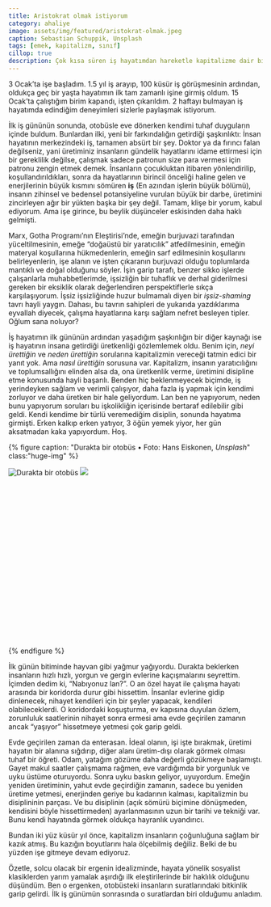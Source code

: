 ```yaml
---
title: Aristokrat olmak istiyorum
category: ahaliye
image: assets/img/featured/aristokrat-olmak.jpeg
caption: Sebastian Schuppik, Unsplash
tags: [emek, kapitalizm, sınıf]
cillop: true
description: Çok kısa süren iş hayatımdan hareketle kapitalizme dair birkaç gözlem
--- 
```


3 Ocak’ta işe başladım. 1.5 yıl iş arayıp, 100 küsür iş görüşmesinin ardından, oldukça geç bir yaşta hayatımın ilk tam zamanlı işine girmiş oldum. 15 Ocak’ta çalıştığım birim kapandı, işten çıkarıldım. 2 haftayı bulmayan iş hayatımda edindiğim deneyimleri sizlerle paylaşmak istiyorum. 

İlk iş gününün sonunda, otobüsle eve dönerken kendimi tuhaf duyguların içinde buldum. Bunlardan ilki, yeni bir farkındalığın getirdiği şaşkınlıktı: İnsan hayatının merkezindeki iş, tamamen absürt bir şey. Doktor ya da fırıncı falan değilseniz, yani üretiminiz insanların gündelik hayatlarını idame ettirmesi için bir gereklilik değilse, çalışmak sadece patronun size para vermesi için patronu zengin etmek demek. İnsanların çocukluktan itibaren yönlendirilip, koşullandırıldıkları, sonra da hayatlarının birincil önceliği haline gelen ve enerjilerinin büyük kısmını sömüren __iş__ (En azından işlerin büyük bölümü), insanın zihinsel ve bedensel potansiyeline vurulan büyük bir darbe, üretimini zincirleyen ağır bir yükten başka bir şey değil. Tamam, klişe bir yorum, kabul ediyorum. Ama işe girince, bu beylik düşünceler eskisinden daha haklı gelmişti.

Marx, Gotha Programı’nın Eleştirisi’nde, emeğin burjuvazi tarafından yüceltilmesinin, emeğe “doğaüstü bir yaratıcılık” atfedilmesinin, emeğin materyal koşullarına hükmedenlerin, emeğin sarf edilmesinin koşullarını belirleyenlerin, işe alanın ve işten çıkaranın burjuvazi olduğu toplumlarda mantıklı ve doğal olduğunu söyler. İşin garip tarafı, benzer sikko işlerde çalışanlarla muhabbetlerimde, işsizliğin bir tuhaflık ve derhal giderilmesi gereken bir eksiklik olarak değerlendiren perspektiflerle sıkça karşılaşıyorum. İşsiz işsizliğinde huzur bulmamalı diyen bir _işsiz-shaming_ tavrı hayli yaygın. Dahası, bu tavrın sahipleri de yukarıda yazdıklarıma eyvallah diyecek, çalışma hayatlarına karşı sağlam nefret besleyen tipler. Oğlum sana noluyor? 

İş hayatımın ilk gününün ardından yaşadığım şaşkınlığın bir diğer kaynağı ise iş hayatının insana getirdiği üretkenliği gözlemlemek oldu. Benim için, _neyi ürettiğin_ ve _neden ürettiğin_ sorularına kapitalizmin vereceği tatmin edici bir yanıt yok. Ama _nasıl ürettiğin_ sorusuna var. Kapitalizm, insanın yaratıcılığını ve toplumsallığını elinden alsa da, ona üretkenlik verme, üretimini disipline etme konusunda hayli başarılı. Benden hiç beklenmeyecek biçimde, iş yerindeyken sağlam ve verimli çalışıyor, daha fazla iş yapmak için kendimi zorluyor ve daha üretken bir hale geliyordum. Lan ben ne yapıyorum, neden bunu yapıyorum soruları bu işkolikliğin içerisinde bertaraf edilebilir gibi geldi. Kendi kendime bir türlü veremediğim disiplin, sonunda hayatıma girmişti. Erken kalkıp erken yatıyor, 3 öğün yemek yiyor, her gün aksatmadan kaka yapıyordum. Hoş. 

{% figure caption: "Durakta bir otobüs • Foto: Hans Eiskonen, _Unsplash_" class:"huge-img" %}
<div class="ratio-box" style="padding-bottom: 66.66%">
<img alt="Durakta bir otobüs" class="lazyload" data-sizes="auto" data-lowsrc="/assets/img/huge/aristokrat-olmak-2-lq.jpeg" data-srcset="/assets/img/huge/aristokrat-olmak-2-900.jpeg 900w, /assets/img/huge/aristokrat-olmak-2-1400.jpeg 1400w, /assets/img/huge/aristokrat-olmak-2.jpeg 1900w">
<noscript>
<img src="/assets/img/huge/aristokrat-olmak-2-1400.jpeg">
</noscript>
</div>
{% endfigure %}

İlk günün bitiminde hayvan gibi yağmur yağıyordu. Durakta beklerken insanların hızlı hızlı, yorgun ve gergin evlerine kaçışmalarını seyrettim. İçimden dedim ki, “Nabıyonuz lan?”. O an özel hayat ile çalışma hayatı arasında bir koridorda durur gibi hissettim. İnsanlar evlerine gidip dinlenecek, nihayet kendileri için bir şeyler yapacak, kendileri olabileceklerdi. O koridordaki koşuşturma, ev kapısına duyulan özlem, zorunluluk saatlerinin nihayet sonra ermesi ama evde geçirilen zamanın ancak “yaşıyor” hissetmeye yetmesi çok garip geldi. 

Evde geçirilen zaman da enterasan. İdeal olanın, işi işte bırakmak, üretimi hayatın bir alanına sığdırıp, diğer alanı üretim-dışı olarak görmek olması tuhaf bir öğreti. Odam, yatağım gözüme daha değerli gözükmeye başlamıştı. Gayet makul saatler çalışmama rağmen, eve vardığımda bir yorgunluk ve uyku üstüme oturuyordu. Sonra uyku baskın geliyor, uyuyordum. Emeğin yeniden üretiminin, yahut evde geçirdiğin zamanın, sadece bu yeniden üretime yetmesi, enerjinden geriye bu kadarının kalması, kapitalizmin bu disiplininin parçası. Ve bu disiplinin (açık sömürü biçimine dönüşmeden, kendisini böyle hissettirmeden) ayarlanmasının uzun bir tarihi ve tekniği var. Bunu kendi hayatında görmek oldukça hayranlık uyandırıcı. 

Bundan iki yüz küsür yıl önce, kapitalizm insanların çoğunluğuna sağlam bir kazık atmış. Bu kazığın boyutlarını hala ölçebilmiş değiliz. Belki de bu yüzden işe gitmeye devam ediyoruz. 

Özetle, solcu olacak bir ergenin idealizminde, hayata yönelik sosyalist klasiklerden yarım yamalak aşırdığı ilk eleştirilerinde bir haklılık olduğunu düşündüm. Ben o ergenken, otobüsteki insanların suratlarındaki bitkinlik garip gelirdi. İlk iş günümün sonrasında o suratlardan biri olduğumu anladım. 













